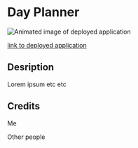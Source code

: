 # Day Planner

![Animated image of deployed application](#)

[link to deployed application](#)

## Desription

Lorem ipsum etc etc

## Credits

Me

Other people